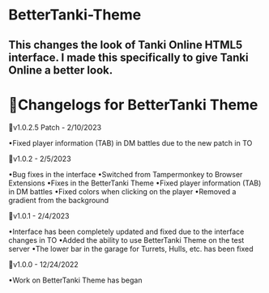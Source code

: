 # BetterTanki-Theme
## This changes the look of Tanki Online HTML5 interface. I made this specifically to give Tanki Online a better look.



# 🧾Changelogs for BetterTanki Theme


🚀v1.0.2.5 Patch - 2/10/2023

•Fixed player information (TAB) in DM battles due to the new patch in TO

🚀v1.0.2 - 2/5/2023


•Bug fixes in the interface
•Switched from Tampermonkey to Browser Extensions
•Fixes in the BetterTanki Theme
•Fixed player information (TAB) in DM battles
•Fixed colors when clicking on the player
•Removed a gradient from the background

🚀v1.0.1 - 2/4/2023

•Interface has been completely updated and fixed due to the interface changes in TO
•Added the ability to use BetterTanki Theme on the test server
•The lower bar in the garage for Turrets, Hulls, etc. has been fixed

🚀v1.0.0 - 12/24/2022

•Work on BetterTanki Theme has began

